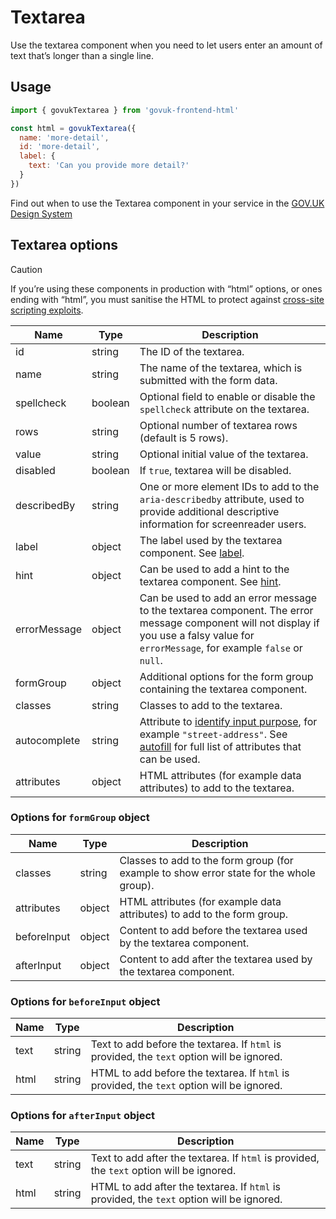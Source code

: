 # Textarea

Use the textarea component when you need to let users enter an amount of text that’s longer than a single line.

## Usage

```javascript
import { govukTextarea } from 'govuk-frontend-html'

const html = govukTextarea({
  name: 'more-detail',
  id: 'more-detail',
  label: {
    text: 'Can you provide more detail?'
  }
})
```

Find out when to use the Textarea component in your service in the [GOV.UK Design System](https://design-system.service.gov.uk/components/textarea/)

## Textarea options

> [!CAUTION]
> If you’re using these components in production with “html” options, or ones ending with “html”, you must sanitise the HTML to protect against [cross-site scripting exploits](https://developer.mozilla.org/en-US/docs/Glossary/Cross-site_scripting).

| Name | Type | Description |
| ---- | ---- | ----------- |
| id | string | The ID of the textarea. |
| name | string | The name of the textarea, which is submitted with the form data. |
| spellcheck | boolean | Optional field to enable or disable the `spellcheck` attribute on the textarea. |
| rows | string | Optional number of textarea rows (default is 5 rows). |
| value | string | Optional initial value of the textarea. |
| disabled | boolean | If `true`, textarea will be disabled. |
| describedBy | string | One or more element IDs to add to the `aria-describedby` attribute, used to provide additional descriptive information for screenreader users. |
| label | object | The label used by the textarea component. See [label](../label/README.md#label-options). |
| hint | object | Can be used to add a hint to the textarea component. See [hint](../hint/README.md#hint-options). |
| errorMessage | object | Can be used to add an error message to the textarea component. The error message component will not display if you use a falsy value for `errorMessage`, for example `false` or `null`. |
| formGroup | object | Additional options for the form group containing the textarea component. |
| classes | string | Classes to add to the textarea. |
| autocomplete | string | Attribute to [identify input purpose](https://www.w3.org/WAI/WCAG21/Understanding/identify-input-purpose.html), for example `"street-address"`. See [autofill](https://html.spec.whatwg.org/multipage/form-control-infrastructure.html#autofill) for full list of attributes that can be used. |
| attributes | object | HTML attributes (for example data attributes) to add to the textarea. |


### Options for `formGroup` object

| Name | Type | Description |
| ---- | ---- | ----------- |
| classes | string | Classes to add to the form group (for example to show error state for the whole group). |
| attributes | object | HTML attributes (for example data attributes) to add to the form group. |
| beforeInput | object | Content to add before the textarea used by the textarea component. |
| afterInput | object | Content to add after the textarea used by the textarea component. |


### Options for `beforeInput` object

| Name | Type | Description |
| ---- | ---- | ----------- |
| text | string | Text to add before the textarea. If `html` is provided, the `text` option will be ignored. |
| html | string | HTML to add before the textarea. If `html` is provided, the `text` option will be ignored. |


### Options for `afterInput` object

| Name | Type | Description |
| ---- | ---- | ----------- |
| text | string | Text to add after the textarea. If `html` is provided, the `text` option will be ignored. |
| html | string | HTML to add after the textarea. If `html` is provided, the `text` option will be ignored. |
